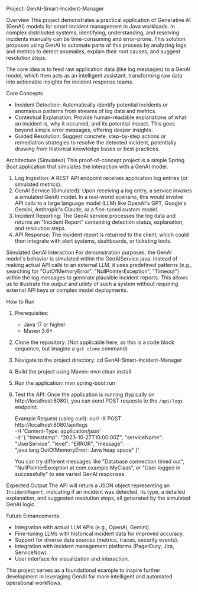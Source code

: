 Project: GenAI-Smart-Incident-Manager

Overview
This project demonstrates a practical application of Generative AI (GenAI) models for smart incident management in Java workloads. In complex distributed systems, identifying, understanding, and resolving incidents manually can be time-consuming and error-prone. This solution proposes using GenAI to automate parts of this process by analyzing logs and metrics to detect anomalies, explain their root causes, and suggest resolution steps.

The core idea is to feed raw application data (like log messages) to a GenAI model, which then acts as an intelligent assistant, transforming raw data into actionable insights for incident response teams.

Core Concepts
*   Incident Detection: Automatically identify potential incidents or anomalous patterns from streams of log data and metrics.
*   Contextual Explanation: Provide human-readable explanations of what an incident is, why it occurred, and its potential impact. This goes beyond simple error messages, offering deeper insights.
*   Guided Resolution: Suggest concrete, step-by-step actions or remediation strategies to resolve the detected incident, potentially drawing from historical knowledge bases or best practices.

Architecture (Simulated)
This proof-of-concept project is a simple Spring Boot application that simulates the interaction with a GenAI model.

1.  Log Ingestion: A REST API endpoint receives application log entries (or simulated metrics).
2.  GenAI Service (Simulated): Upon receiving a log entry, a service invokes a simulated GenAI model. In a real-world scenario, this would involve API calls to a large language model (LLM) like OpenAI's GPT, Google's Gemini, Anthropic's Claude, or a fine-tuned custom model.
3.  Incident Reporting: The GenAI service processes the log data and returns an "Incident Report" containing detection status, explanation, and resolution steps.
4.  API Response: The incident report is returned to the client, which could then integrate with alert systems, dashboards, or ticketing tools.

Simulated GenAI Interaction
For demonstration purposes, the GenAI model's behavior is simulated within the GenAIService.java. Instead of making actual API calls to an external LLM, it uses predefined patterns (e.g., searching for "OutOfMemoryError", "NullPointerException", "Timeout") within the log messages to generate plausible incident reports. This allows us to illustrate the *output* and *utility* of such a system without requiring external API keys or complex model deployments.

How to Run
1.  Prerequisites:
    *   Java 17 or higher
    *   Maven 3.6+

2.  Clone the repository:
    (Not applicable here, as this is a code block sequence, but imagine a `git clone` command)

3.  Navigate to the project directory:
    cd GenAI-Smart-Incident-Manager

4.  Build the project using Maven:
    mvn clean install

5.  Run the application:
    mvn spring-boot:run

6.  Test the API:
    Once the application is running (typically on http://localhost:8080), you can send POST requests to the `/api/logs` endpoint.

    Example Request (using curl):
    curl -X POST \
      http://localhost:8080/api/logs \
      -H 'Content-Type: application/json' \
      -d '{
            "timestamp": "2023-10-27T10:00:00Z",
            "serviceName": "UserService",
            "level": "ERROR",
            "message": "java.lang.OutOfMemoryError: Java heap space"
          }'

    You can try different messages like "Database connection timed out", "NullPointerException at com.example.MyClass", or "User logged in successfully" to see varied GenAI responses.

Expected Output
The API will return a JSON object representing an `IncidentReport`, indicating if an incident was detected, its type, a detailed explanation, and suggested resolution steps, all generated by the simulated GenAI logic.

Future Enhancements
*   Integration with actual LLM APIs (e.g., OpenAI, Gemini).
*   Fine-tuning LLMs with historical incident data for improved accuracy.
*   Support for diverse data sources (metrics, traces, security events).
*   Integration with incident management platforms (PagerDuty, Jira, ServiceNow).
*   User interface for visualization and interaction.

This project serves as a foundational example to inspire further development in leveraging GenAI for more intelligent and automated operational workflows.